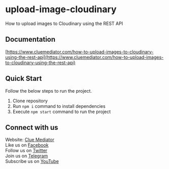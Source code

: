 # upload-image-cloudinary

How to upload images to Cloudinary using the REST API

## Documentation

[https://www.cluemediator.com/how-to-upload-images-to-cloudinary-using-the-rest-api](https://www.cluemediator.com/how-to-upload-images-to-cloudinary-using-the-rest-api)

## Quick Start

Follow the below steps to run the project.

1. Clone repository
2. Run `npm i` command to install dependencies
3. Execute `npm start` command to run the project

## Connect with us

Website: [Clue Mediator](https://www.cluemediator.com)  
Like us on [Facebook](https://www.facebook.com/thecluemediator)  
Follow us on [Twitter](https://twitter.com/cluemediator)  
Join us on [Telegram](https://t.me/cluemediator)  
Subscribe us on [YouTube](https://www.youtube.com/ClueMediator)
